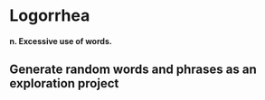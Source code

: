 # Logorrhea #
#### n. Excessive use of words. ####

## Generate random words and phrases as an exploration project ##
